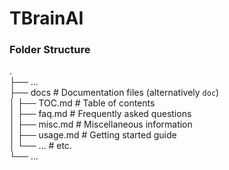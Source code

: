 # **TBrainAI**

### **Folder Structure**

.  
├── ...  
├── docs                    # Documentation files (alternatively `doc`)  
│   ├── TOC.md              # Table of contents  
│   ├── faq.md              # Frequently asked questions  
│   ├── misc.md             # Miscellaneous information  
│   ├── usage.md            # Getting started guide  
│   └── ...                 # etc.  
└── ...  
